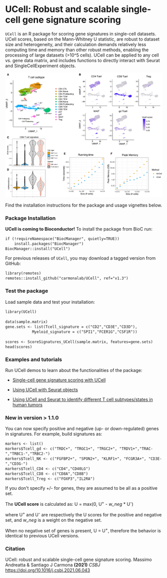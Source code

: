 # UCell: Robust and scalable single-cell gene signature scoring


`UCell` is an R package for scoring gene signatures in single-cell datasets. UCell scores, based on the Mann-Whitney U statistic, are robust to dataset size and heterogeneity, and their calculation demands relatively less computing time and memory than other robust methods, enabling the processing of large datasets (>10^5 cells). UCell can be applied to any cell vs. gene data matrix, and includes functions to directly interact with Seurat and SingleCellExperiment objects. 


![UCell_figure](https://github.com/carmonalab/UCell_demo/blob/master/docs/Figure1.png?raw=true)


Find the installation instructions for the package and usage vignettes below.

### Package Installation

**UCell is coming to Bioconductor!** To install the package from BioC run:
```
if (!requireNamespace("BiocManager", quietly=TRUE))
    install.packages("BiocManager")
BiocManager::install("UCell")
```

For previous releases of `UCell`, you may download a tagged version from GitHub:
```
library(remotes)
remotes::install_github("carmonalab/UCell", ref="v1.3")
```


### Test the package

Load sample data and test your installation:
```
library(UCell)

data(sample.matrix)
gene.sets <- list(Tcell_signature = c("CD2","CD3E","CD3D"),
			Myeloid_signature = c("SPI1","FCER1G","CSF1R"))

scores <- ScoreSignatures_UCell(sample.matrix, features=gene.sets)
head(scores)
```

### Examples and tutorials

Run UCell demos to learn about the functionalities of the package:

* [Single-cell gene signature scoring with UCell](https://carmonalab.github.io/UCell_demo/UCell_matrix_vignette.html)

* [Using UCell with Seurat objects](https://carmonalab.github.io/UCell_demo/UCell_Seurat_vignette.html)

* [Using UCell and Seurat to identify different T cell subtypes/states in human tumors](https://carmonalab.github.io/UCell_demo/UCell_vignette_TILstates.html)

### New in version > 1.1.0

You can now specify positive and negative (up- or down-regulated) genes in signatures. For example, build signatures as:

```
markers <- list()
markers$Tcell_gd <- c("TRDC+", "TRGC1+", "TRGC2+", "TRDV1+","TRAC-","TRBC1-","TRBC2-")
markers$Tcell_NK <- c("FGFBP2+", "SPON2+", "KLRF1+", "FCGR3A+", "CD3E-","CD3G-")
markers$Tcell_CD4 <- c("CD4","CD40LG")
markers$Tcell_CD8 <- c("CD8A","CD8B")
markers$Tcell_Treg <- c("FOXP3","IL2RA")
```
If you don't specify +/- for genes, they are assumed to be all as a positive set.

The **UCell score** is calculated as:  U = max(0, U<sup>+</sup> - *w_neg* * U<sup>-</sup>)
 
where U<sup>+</sup> and U<sup>-</sup> are respectively the U scores for the positive and negative set, and *w_neg* is a weight on the negative set.

When no negative set of genes is present, U = U<sup>+</sup>, therefore the behavior is identical to previous UCell versions.   

### Citation

UCell: robust and scalable single-cell gene signature scoring. Massimo Andreatta & Santiago J Carmona **(2021)** *CSBJ* https://doi.org/10.1016/j.csbj.2021.06.043
